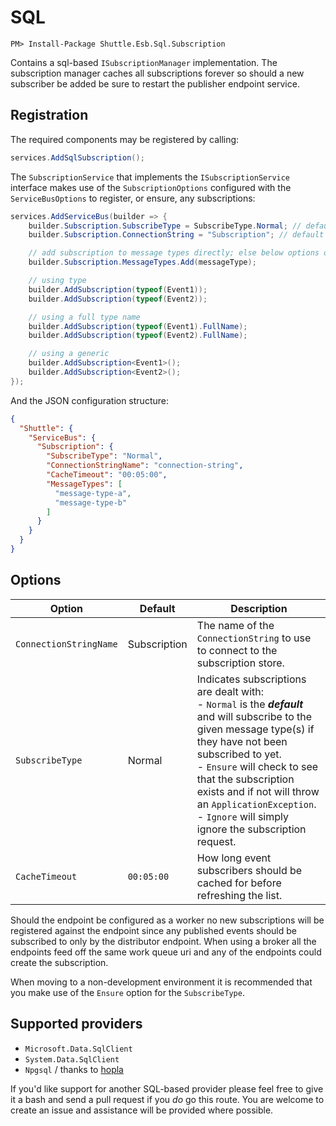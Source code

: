 # SQL

```
PM> Install-Package Shuttle.Esb.Sql.Subscription
```

Contains a sql-based `ISubscriptionManager` implementation.  The subscription manager caches all subscriptions forever so should a new subscriber be added be sure to restart the publisher endpoint service.

## Registration

The required components may be registered by calling:

```c#
services.AddSqlSubscription();
```

The `SubscriptionService` that implements the `ISubscriptionService` interface makes use of the `SubscriptionOptions` configured with the `ServiceBusOptions` to register, or ensure, any subscriptions:

```c#
services.AddServiceBus(builder => {
	builder.Subscription.SubscribeType = SubscribeType.Normal; // default
    builder.Subscription.ConnectionString = "Subscription"; // default

    // add subscription to message types directly; else below options on builder
    builder.Subscription.MessageTypes.Add(messageType);

    // using type
    builder.AddSubscription(typeof(Event1));
    builder.AddSubscription(typeof(Event2));

    // using a full type name
    builder.AddSubscription(typeof(Event1).FullName);
    builder.AddSubscription(typeof(Event2).FullName);

    // using a generic
    builder.AddSubscription<Event1>();
    builder.AddSubscription<Event2>();
});
```

And the JSON configuration structure:

```json
{
  "Shuttle": {
    "ServiceBus": {
      "Subscription": {
        "SubscribeType": "Normal",
        "ConnectionStringName": "connection-string",
        "CacheTimeout": "00:05:00",
        "MessageTypes": [
          "message-type-a",
          "message-type-b"
        ]
      }
    }
  }
}
```

## Options

| Option | Default	| Description | 
| --- | --- | --- |
| `ConnectionStringName`	 | Subscription | The name of the `ConnectionString` to use to connect to the subscription store. |
| `SubscribeType`	| Normal | Indicates subscriptions are dealt with: <br/>- `Normal` is the ***default*** and will subscribe to the given message type(s) if they have not been subscribed to yet.<br/>- `Ensure` will check to see that the subscription exists and if not will throw an `ApplicationException`.<br/>- `Ignore` will simply ignore the subscription request. |
| `CacheTimeout` | `00:05:00` | How long event subscribers should be cached for before refreshing the list. |

Should the endpoint be configured as a worker no new subscriptions will be registered against the endpoint since any published events should be subscribed to only by the distributor endpoint.  When using a broker all the endpoints feed off the same work queue uri and any of the endpoints could create the subscription.

When moving to a non-development environment it is recommended that you make use of the `Ensure` option for the `SubscribeType`.

## Supported providers

- `Microsoft.Data.SqlClient`
- `System.Data.SqlClient`
- `Npgsql` / thanks to [hopla](https://github.com/hopla)

If you'd like support for another SQL-based provider please feel free to give it a bash and send a pull request if you *do* go this route.  You are welcome to create an issue and assistance will be provided where possible.

